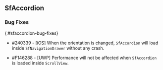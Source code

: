 ## SfAccordion

### Bug Fixes
{:#sfaccordion-bug-fixes}

* \#240339 - [iOS] When the orientation is changed, `SfAccordion` will load inside `SfNavigationDrawer` without any crash.

* \#F146288 - [UWP] Performance will not be affected when `SfAccordion` is loaded inside `ScrollView`.
